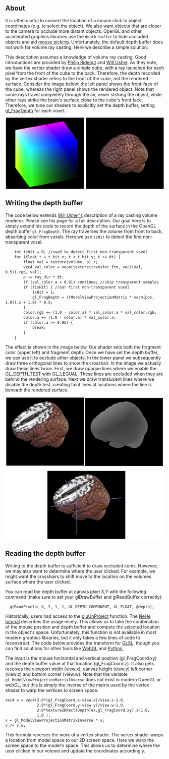 
## About

It is often useful to convert the location of a mouse click to object coordinates (e.g. to select the object). We also want objects that are closer to the camera to occlude more distant objects. OpenGL and other accelerated graphics libraries use the `depth buffer` to hide occluded objects and aid [mouse picking](https://www.cs.cornell.edu/courses/cs4620/2017sp/cs4621/lecture08/exhibit03.html). Unfortunately, the default depth buffer does not work for volume ray casting. Here we describe a simple solution.

This description assumes a knowledge of volume ray casting. Good introductions are provided by [Philip Rideout](https://prideout.net/blog/old/blog/index.html@p=64.html) and [Will Usher](https://www.willusher.io/webgl/2019/01/13/volume-rendering-with-webgl). As they note, we have the vertex shader draw a simple cube, with a ray launched for each pixel from the front of the cube to the back. Therefore, the depth recorded by the vertex shader refers to the front of the cube, not the rendered surface. Consider the image below: the left panel shows the front-face of the cube, whereas the right panel shows the rendered object. Note that some rays travel completely through the air, never striking the object, while other rays strike the brain's surface close to the cube's front face. Therefore, we tune our shaders to explicitly set the depth buffer, setting [gl_FragDepth](https://www.khronos.org/registry/OpenGL-Refpages/gl4/html/gl_FragDepth.xhtml) for each voxel. 

![volume rendering and cube defining ray starts](cube_render.png)

## Writing the depth buffer

The code below extends [Will Usher's](https://www.willusher.io/webgl/2019/01/13/volume-rendering-with-webgl) description of a ray casting volume renderer. Please see his page for a full description. Our goal here is to simply extend his code to record the depth of the surface in the OpenGL depth buffer `gl_FragDepth`. The ray traverses the volume from front to back, absorbing color from voxels. Here we use `isHit` to detect the first non-transparent voxel.

```
	int isHit = 0; //used to detect first non-transparent voxel
	for (float t = t_hit.x; t < t_hit.y; t += dt) {
		float val = texture(volume, p).r;
		vec4 val_color = vec4(texture(transfer_fcn, vec2(val, 0.5)).rgb, val);
		p += ray_dir * dt;
		if (val_color.a < 0.01) continue; //skip transparent samples
		if (!isHit) { //our first non-transparent voxel
			isHit = 1;
			gl_FragDepth = ((ModelViewProjectionMatrix * vec4(pos, 1.0)).z + 1.0) * 0.5;
		}
		color.rgb += (1.0 - color.a) * val_color.a * val_color.rgb;
		color.a += (1.0 - color.a) * val_color.a;
		if (color.a >= 0.95) {
			break;
		}
	}
```

The effect is shown in the image below. Our shader sets both the fragment color (upper left) and fragment depth. Once we have set the depth buffer, we can use it to occlude other objects. In the lower panel we subsequently draw three orthogonal lines to show the crosshair. In the image we actually draw these lines twice. First, we draw opaque lines where we enable the [GL_DEPTH_TEST](https://learnopengl.com/Advanced-OpenGL/Depth-testing) with GL_LEQUAL. These lines are occluded when they are behind the rendering surface. Next we draw translucent lines where we disable the depth test, creating faint lines at locations where the line is beneath the rendered surface.

![color and depth buffers](cross_hair.png)

## Reading the depth buffer

Writing to the depth buffer is sufficient to draw occluded items. However, we may also want to determine where the user clicked. For example, we might want the crosshairs to shift move to the location on the volumes surface where the user clicked. 

You can read the depth buffer at canvas pixel X,Y with the following command (make sure to set your glDrawBuffer and glReadBuffer correctly):
```
  glReadPixels( X, Y, 1, 1, GL_DEPTH_COMPONENT, GL_FLOAT, @depth); 
```

Historically, users had access to the [gluUnProject](https://www.khronos.org/registry/OpenGL-Refpages/gl2.1/xhtml/gluUnProject.xml) function. The [NeHe tutorial](http://nehe.gamedev.net/article/using_gluunproject/16013/) describes the usage nicely. This allows us to take the combination of the mouse position and depth buffer and compute the selected location in the object's space. Unfortunately, this function is not available in most modern graphics libraries, but it only takes a few lines of code to reconstruct. The code below provides the transform for [GLSL](https://community.khronos.org/t/converting-gl-fragcoord-to-model-space/57397), though you can find solutions for other tools like [WebGL](https://github.com/bringhurst/webgl-unproject) and [Python](http://pyopengl.sourceforge.net/documentation/manual-3.0/gluUnProject.html),

The input is the mouse horizontal and vertical position (gl_FragCoord.xy) and the depth buffer value at that location (gl_FragCoord.z). It also gets receives the viewport width (view.x), canvas height (view.y) left corner (view.z) and bottom corner (view.w). Note that the variable `gl_ModelViewProjectionMatrixInverse` does not exist in modern OpenGL or webGL, but this is simply the inverse of the matrix used by the vertex shader to warp the vertices to screen space.

```
vec4 v = vec4(2.0*(gl_FragCoord.x-view.x)/view.z-1.0,
              2.0*(gl_FragCoord.y-view.y)/view.w-1.0,
              2.0*texture2DRect(DepthTex,gl_FragCoord.xy).z-1.0,
              1.0 );
v = gl_ModelViewProjectionMatrixInverse * v;
v /= v.w;
``` 

This formula reverses the work of a vertex shader. The vertex shader warps a location from model space to our 2D screen space. Here we warp the screen space to the model's space. This allows us to determine where the user clicked in our volume and update the coordinates accordingly.
